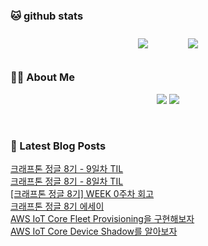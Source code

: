 
###  🐱 github stats  

<div id="main" align="center">
    <img src="https://github-readme-stats.vercel.app/api?username=Kojaewoong0504&count_private=true&show_icons=true&theme=tokyonight"
        style="height: auto; margin-left: 20px; margin-right: 20px; padding: 10px;"/>
    <img src="https://github-readme-stats.vercel.app/api/top-langs/?username=Kojaewoong0504&layout=compact"   
        style="height: auto; margin-left: 20px; margin-right: 20px; padding: 10px;"/>
</div>

###  💁‍♀️ About Me  
<p align="center">
    <a href="https://www.gowoong.com/"><img src="https://img.shields.io/badge/Blog-FF5722?style=flat-square&logo=Blogger&logoColor=white"/></a>
    <a href="mailto:jaewoong.ko0504@gmail.com"><img src="https://img.shields.io/badge/Gmail-d14836?style=flat-square&logo=Gmail&logoColor=white&link=ilovefran.ofm@gmail.com"/></a>
</p>

<br>

### 📕 Latest Blog Posts   

<a href ="https://www.gowoong.com/29"> 크래프톤 정글 8기 - 9일차 TIL </a> <br>
<a href ="https://www.gowoong.com/28"> 크래프톤 정글 8기 - 8일차 TIL </a> <br>
<a href ="https://www.gowoong.com/26"> [크래프톤 정글 8기] WEEK 0주차 회고 </a> <br>
<a href ="https://www.gowoong.com/25"> 크래프톤 정글 8기 에세이 </a> <br>
<a href ="https://www.gowoong.com/24"> AWS IoT Core Fleet Provisioning을 구현해보자 </a> <br>
<a href ="https://www.gowoong.com/23"> AWS IoT Core Device Shadow를 알아보자 </a> <br>
